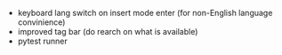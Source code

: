 - keyboard lang switch on insert mode enter (for non-English language convinience)
- improved tag bar (do rearch on what is available)
- pytest runner
